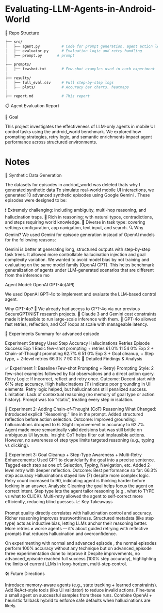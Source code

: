 # Evaluating-LLM-Agents-in-Android-World



📁 Repo Structure

```bash
├── src/
│   ├── agent.py          # Code for prompt generation, agent action loop
│   ├── evaluator.py      # Evaluation logic and retry handling
│   ├── prompt.py       # prompt
│
├── prompts/
│   ├── fewshot.txt       # Few-shot examples used in each experiment
│
├── results/
│   ├── full_eval.csv     # Full step-by-step logs
│   ├── plots/            # Accuracy bar charts, heatmaps
│
├── report.md             # This report
```

📋 Agent Evaluation Report

🧠 Goal

This project investigates the effectiveness of LLM-only agents in mobile UI control tasks using the android_world benchmark. We explored how prompting strategies, retry logic, and semantic enrichments impact agent performance across structured environments.

# Notes

🧪 Synthetic Data Generation

The datasets for episodes in andriod_world was deleted thats why I  generated synthetic data
To simulate real-world mobile UI interactions, we generated 10 advanced synthetic episodes using Google Gemini . These episodes were designed to be:

❗️ Extremely challenging: including ambiguity, multi-hop reasoning, and hallucination traps.
🧠 Rich in reasoning: with natural typos, contradictions, and steps requiring world knowledge.
📲 Diverse in task type: covering settings configuration, app navigation, text input, and search.
🔍 Why Gemini?
We used Gemini  for episode generation instead of OpenAI models for the following reasons:

Gemini is better at generating long, structured outputs with step-by-step task trees.
It allowed more controllable hallucination injection and goal complexity variation.
We wanted to avoid model bias by not training and evaluating on the same model family (OpenAI GPT).
This helps benchmark generalization of agents under LLM-generated scenarios that are different from the inference mo

Agent Model: OpenAI GPT-4o(API)

We used OpenAI GPT-4o to implement and evaluate the LLM-based control agent.

Why GPT-4o?
🧠 We already had access to GPT-4o via our previous SecureGPT/NIST research projects.
💸 Claude 3 and Gemini cost constraints made it infeasible to run large-scale inference with them.
🔁 GPT-4o allowed fast retries, reflection, and CoT loops at scale with manageable latency.


🧪 Experiments Summary for advanced episode

Experiment	Strategy Used	Step Accuracy	Hallucinations	Retries	Episode Success
Exp 1	Basic few-shot prompting + retries	61.0%	11	54	0%
Exp 2	+ Chain-of-Thought prompting	62.7%	6	51	0%
Exp 3	+ Goal cleanup, + Step type, + 2-level retries	66.3%	7	90	0%
🔬 Detailed Findings & Analysis

✅ Experiment 1: Baseline (Few-shot Prompting + Retry)
Prompting Style: 2 few-shot examples followed by flat observations and a direct action query.
Retry Logic: If incorrect, reflect and retry once.
Outcome:
Decent start with 61% step accuracy.
High hallucinations (11) indicate poor grounding in UI elements.
Retry logic helped, but hallucinations still penalized success.
Limitation:
Lack of contextual reasoning (no memory of goal type or action history).
Prompt was too “static”, treating every step in isolation.


🧠 Experiment 2: Adding Chain-of-Thought (CoT) Reasoning
What Changed:
Introduced explicit "Reasoning:" line in the prompt.
Added structured reflection before action selection.
Outcome:
Improved grounding: hallucinations dropped to 6.
Slight improvement in accuracy to 62.7%.
Agent made more semantically valid decisions but was still brittle on ambiguous UI layouts.
Insight:
CoT helps filter out implausible actions.
However, no awareness of step type limits targeted reasoning (e.g., typing vs clicking).

🔎 Experiment 3: Goal Cleanup + Step-Type Awareness + Multi-Retry
Enhancements:
Used GPT to clean/clarify the goal into a precise sentence.
Tagged each step as one of: Selection, Typing, Navigation, etc.
Added 2-level retry with deeper reflection.
Outcome:
Best performance so far: 66.3% step accuracy
Hallucinations stayed low (7) despite more complex logic.
Retry count increased to 90, indicating agent is thinking harder before locking in an answer.
Analysis:
Cleaning the goal helps focus the agent on correct intent.
Step type lets the agent tailor reasoning (e.g., what to TYPE vs what to CLICK).
Multi-retry allowed the agent to self-correct more efficiently, reducing blind guesses.
📈 Key Takeaways

Prompt quality directly correlates with hallucination control and accuracy. Richer reasoning improves trustworthiness.
Structured metadata (like step type) acts as inductive bias, letting LLMs anchor their reasoning better.
More retries ≠ worse agents — it's about guided retrying with reflective prompts that reduces hallucination and overconfidence.

On experimenting with normal and advanced episode , the normal episodes perform 100% accuracy without any technique but on advanced_episode three experimentation done to improve it
Despite improvements, no advanced_episode reached full success (100% step accuracy), highlighting the limits of current LLMs in long-horizon, multi-step control.

🛠 Future Directions

Introduce memory-aware agents (e.g., state tracking + learned constraints).
Add ReAct-style tools (like UI validator) to reduce invalid actions.
Fine-tune a small agent on successful samples from these runs.
Combine OpenAI + heuristic fallback hybrid to enforce safe defaults when hallucinations are likely.
